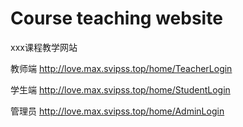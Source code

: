 # Course teaching website
 xxx课程教学网站

教师端
http://love.max.svipss.top/home/TeacherLogin

学生端
http://love.max.svipss.top/home/StudentLogin

管理员
http://love.max.svipss.top/home/AdminLogin

